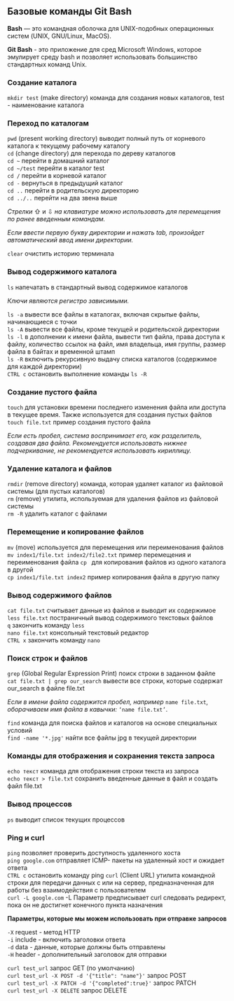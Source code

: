## Базовые команды Git Bash

**Bash** — это командная оболочка для UNIX-подобных операционных систем (UNIX, GNU/Linux, MacOS). 

**Git Bash** - это приложение для сред Microsoft Windows, которое эмулирует среду bash и позволяет использовать большинство стандартных команд Unix. 

### Создание каталога

```mkdir test``` (make directory) команда для создания новых каталогов, test - наименование каталога

### Переход по каталогам

```pwd``` (present working directory) выводит полный путь от корневого каталога к текущему рабочему каталогу  
```cd``` (change directory) для перехода по дереву каталогов  
```cd ~``` перейти в домашний каталог  
```cd ~/test``` перейти в каталог test  
```cd /``` перейти в корневой каталог  
```cd -``` вернуться в предыдущий каталог  
```cd ..``` перейти в родительскую директорию  
```cd ../..``` перейти на два звена выше  

*Стрелки* ⇧ и ⇩ *на клавиатуре можно использовать для перемещения по ранее введенным командам.*

*Если ввести первую букву директории и нажать tab, произойдет автоматический ввод имени директории.*

```clear``` очистить историю терминала

### Вывод содержимого каталога

```ls``` напечатать в стандартный вывод содержимое каталогов

*Ключи являются регистро зависимыми.*  

```ls -a``` вывести все файлы в каталогах, включая скрытые файлы, начинающиеся с точки  
```ls -A``` вывести все файлы, кроме текущей и родительской директории  
```ls -l``` в дополнении к имени файла, вывести тип файла, права доступа к файлу, количество ссылок на файл, имя владельца, имя группы, размер файла в байтах и временной штамп   
```ls -R``` включить рекурсивную выдачу списка каталогов (содержимое для каждой директории)  
```CTRL c``` остановить выполнение команды ```ls -R```  

### Создание пустого файла

```touch``` для установки времени последнего изменения файла или доступа в текущее время. Также используется для создания пустых файлов  
```touch file.txt``` пример создания пустого файла

*Если есть пробел, система воспринимает его, как разделитель, создавая два файла.
Рекомендуется использовать нижнее подчеркивание, не рекомендуется использовать кириллицу.*

### Удаление каталога и файлов

```rmdir``` (remove directory) команда, которая удаляет каталог из файловой системы (для пустых каталогов)  
```rm``` (remove) утилита, используемая для удаления файлов из файловой системы  
```rm -R``` удалить каталог с файлами

### Перемещение и копирование файлов

```mv``` (move) используется для перемещения или переименования файлов  
```mv index1/file.txt index2/file2.txt``` пример перемещения и переименования файла 
```cp ``` для копирования файлов из одного каталога в другой  
```cp index1/file.txt index2``` пример копирования файла в другую папку

### Вывод содержимого файлов

```cat file.txt``` считывает данные из файлов и выводит их содержимое  
```less file.txt``` постраничный вывод содержимого текстовых файлов  
```q``` закончить команду ```less```  
```nano file.txt``` консольный текстовый редактор  
```CTRL x``` закончить команду ```nano```

### Поиск строк и файлов

```grep``` (Global Regular Expression Print) поиск строки в заданном файле  
```cat file.txt | grep our_search``` вывести все строки, которые содержат our_search в файле file.txt

*Если в имени файла содержится пробел, например* ```name file.txt```, *оборачиваем имя файла в кавычки:* ```‘name file.txt’```.

```find``` команда для поиска файлов и каталогов на основе специальных условий  			
```find -name '*.jpg'``` найти все файлы jpg в текущей директории

### Команды для отображения и сохранения текста запроса

```echo текст``` команда для отображения строки текста из запроса  
```echo текст > file.txt``` сохранить введенные данные в файл и создать файл file.txt


### Вывод процессов

```ps``` выводит список текущих процессов

### Ping и curl

```ping``` позволяет проверить доступность удаленного хоста  
```ping google.com``` отправляет ICMP- пакеты на удаленный хост и ожидает ответа  
```CTRL c``` остановить команду ping
```curl``` (Client URL) утилита командной строки для передачи данных с или на сервер, предназначенная для работы без взаимодействия с пользователем  
```curl -L google.com``` -L Параметр предписывает curl следовать редирект, пока он не достигнет конечного пункта назначения

**Параметры, которые мы можем использовать при отправке запросов** 

```-X``` request - метод HTTP  
```-i``` include - включить заголовки ответа  
```-d``` data - данные, которые должны быть отправлены  
```-H``` header - дополнительный заголовок для отправки  

```curl test_url``` запрос GET (по умолчанию)  
```curl test_url -X POST -d '{"title": "name"}'``` запрос POST   
```curl test_url -X PATCH -d '{"completed":true}'``` запрос PATCH  
```curl test_url -X DELETE``` запрос DELETE
